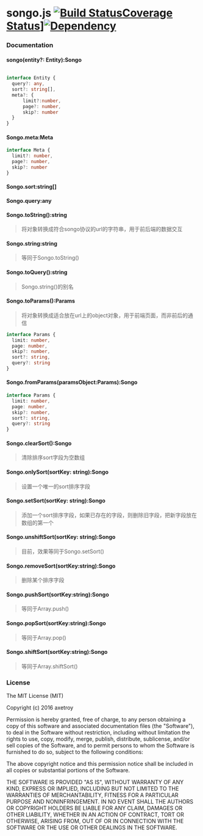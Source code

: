 # songo.js [![Build Status](https://travis-ci.org/axetroy/songojs.svg?branch=master)](https://travis-ci.org/axetroy/songojs)[Coverage Status](https://coveralls.io/repos/github/axetroy/songojs/badge.svg?branch=master)][![Dependency](https://david-dm.org/axetroy/songojs.svg)](https://david-dm.org/axetroy/songojs)

### Documentation

#### songo(entity?: Entity):Songo

```typescript

interface Entity {
  query?: any,
  sort?: string[],
  meta?: {
      limit?:number,
      page?: number,
      skip?: number
  }
}

```

#### Songo.meta:Meta

```typescript
interface Meta {
  limit?: number,
  page?: number,
  skip?: number
}
```

#### Songo.sort:string[]

#### Songo.query:any

#### Songo.toString():string

> 将对象转换成符合songo协议的url的字符串，用于前后端的数据交互

#### Songo.string:string

> 等同于Songo.toString()

#### Songo.toQuery():string

> Songo.string()的别名

#### Songo.toParams():Params

> 将对象转换成适合放在url上的object对象，用于前端页面，而非前后的通信

```typescript
interface Params {
  limit: number,
  page: number,
  skip?: number,
  sort?: string,
  query?: string
}
```

#### Songo.fromParams(paramsObject:Params):Songo

```typescript
interface Params {
  limit: number,
  page: number,
  skip?: number,
  sort?: string,
  query?: string
}
```

#### Songo.clearSort():Songo

> 清除排序sort字段为空数组

#### Songo.onlySort(sortKey: string):Songo

> 设置一个唯一的sort排序字段

#### Songo.setSort(sortKey: string):Songo

> 添加一个sort排序字段，如果已存在的字段，则删除旧字段，把新字段放在数组的第一个

#### Songo.unshiftSort(sortKey: string):Songo

> 目前，效果等同于Songo.setSort()

#### Songo.removeSort(sortKey:string):Songo

> 删除某个排序字段

#### Songo.pushSort(sortKey:string):Songo

> 等同于Array.push()

#### Songo.popSort(sortKey:string):Songo

> 等同于Array.pop()

#### Songo.shiftSort(sortKey:string):Songo

> 等同于Array.shiftSort()


### License

The MIT License (MIT)

Copyright (c) 2016 axetroy

Permission is hereby granted, free of charge, to any person obtaining a copy
of this software and associated documentation files (the "Software"), to deal
in the Software without restriction, including without limitation the rights
to use, copy, modify, merge, publish, distribute, sublicense, and/or sell
copies of the Software, and to permit persons to whom the Software is
furnished to do so, subject to the following conditions:

The above copyright notice and this permission notice shall be included in all
copies or substantial portions of the Software.

THE SOFTWARE IS PROVIDED "AS IS", WITHOUT WARRANTY OF ANY KIND, EXPRESS OR
IMPLIED, INCLUDING BUT NOT LIMITED TO THE WARRANTIES OF MERCHANTABILITY,
FITNESS FOR A PARTICULAR PURPOSE AND NONINFRINGEMENT. IN NO EVENT SHALL THE
AUTHORS OR COPYRIGHT HOLDERS BE LIABLE FOR ANY CLAIM, DAMAGES OR OTHER
LIABILITY, WHETHER IN AN ACTION OF CONTRACT, TORT OR OTHERWISE, ARISING FROM,
OUT OF OR IN CONNECTION WITH THE SOFTWARE OR THE USE OR OTHER DEALINGS IN THE
SOFTWARE.
